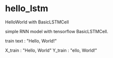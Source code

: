 # hello_lstm
HelloWorld with BasicLSTMCell

simple RNN model with tensorflow BasicLSTMCell.

train text : "Hello, World!"

X_train : "Hello, World"
Y_train : "ello, World!"
